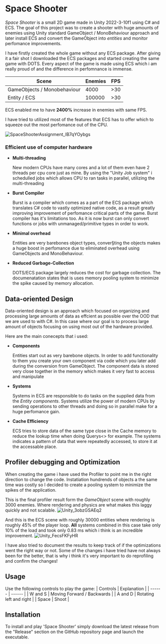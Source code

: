 # **Space Shooter**
_Space Shooter_ is a small 2D game made in Unity 2022-3-10f1 using C# and ECS. The goal of this project was to create a shooter with huge amounts of enemies using Unity standard GameObject / MonoBehaviour approach and later install ECS and convert the GameObject into *entities* and monitor
perfomance improvements.

I have firstly created the whole game without any ECS package. After giving it a fair shot I downloaded the ECS packages and started creating the same game with DOTS. Every aspect of the game is made using ECS which i am really proud of and the difference in perfomnance is immense.

| Scene  |Enemies | FPS|
| ------ | ------ |------|
| GameObjects / Monobehaviour |  4000  | >30 | 
| Entity / ECS | 100000 | >30 | 

ECS enabled me to have **2400%** increase in enemies with same FPS.

I have tried to utilized most of the features that ECS has to offer which to squeeze out the most perfomance out of the CPU. 

![SpaceShooterAssignment_IB7qYOybgs](https://github.com/JerrysIRL/SpaceShooterAssignment/assets/113015090/0ba9c431-9fdf-4e97-b8ff-d2fac7f95e59)
 
### Efficient use of computer hardware

- **Multi-threading**

  New modern CPUs have many cores and a lot of them even have 2 threads per cpu core just as mine. By using the "Unity Job system" i schedulled jobs which allows CPU to ran tasks in parallel, utilizing the multi-threading 
- **Burst Compiler**

  Burst is a compiler which comes as a part of the ECS package which translates C# code to vastly optimized native code, as a result greatly improving improvement of perfomance critical parts of the game. Burst compiler has it's limitations too. As it is now burst can only convert
  functions or jobs with unmanaged/primitive types in order to work.

- **Minimal overhead**

  Entities are very barebones object types, conver§ting the objects makes a huge boost in perfomance due to eliminated overhead using GameObjects and MonoBehaviour.

- **Reduced Garbage-Collection**

  DOTS/ECS package largely reduces the cost for garbage collection. The documenatation states that is uses memory pooling system to minimize the spike caused by memory allocation.


 ## Data-oriented Design
Data-oriented design is an approach which focused on organizing and processing large amounts of data as effcient as possible over the OOD that we are used to with C#. In this case where our goal is to process large amount of objects focusing on using most out of the hardware provided.

Here are the main conecepts that i used:

 - **Components**

   Entities start out as very barebone objects. In order to add functionality to them you create your own component via code which you later add during the conversion from GameObject. The component data is stored very close together in the memory which makes it very fast to access and       manipulate

 - **Systems**

   Systems in ECS are responsible to do tasks on the supplied data from the *Entity components*. Systems utilize the power of modern CPUs by sending operations to other threads and doing so in parallel make for a huge perfomance gain.

 - **Cache Efficiency**

   ECS tries to store data of the same type close in the Cache memory to reduce the lookup time when doing Querys<> for example. The systems indicates a pattern of data that were repeatedly accessed, to store it at the accessable place. 

 ## Profiler debugging and Optimization

 When creating the game i have used the Profiler to point me in the right direction to change the code. Instatiation hundrends of objects a the same time was costly so I decided to create a pooling system to minimize the spikes of the application. 
 
 This is the final profiler result form the *GameObject* scene with roughly 3000 enemies. Where rendering and physics are what makes this laggy quickly and not scalable.
  ![Unity_3obzGSAEq2](https://github.com/JerrysIRL/SpaceShooterAssignment/assets/113015090/d09d24a2-796e-409d-8b16-0223356f881c)

  And this is the ECS scene with roughly 30000 entities where  rendering is roughly 45% of the player loop. **All** systems combined in this case take only 10% of the load and took only 0.83 ms which i think is an incredible improvement.
  ![Unity_FecsFKFyHR](https://github.com/JerrysIRL/SpaceShooterAssignment/assets/113015090/babfcf2a-f5d7-4a84-a889-a701cad3ffcb)

  I have also tried to document the results to keep track of if the optimizations went the right way or not. Some of the changes i have tried have not always been for the better, that is why i think it's very important to do reprofiling and confirm the changes!


## Usage
Use the following controls to play the game:
| Controls  | Explanation |
| ------ | ------ |
| W and S |  Moving Forward / Backwards  | 
| A and D |  Rotating left and right | 
| Space | Shoot | 


## Installation
To install and play 'Space Shooter' simply download the latest release from the "Release" section on the GitHub repository page and launch the executable.
